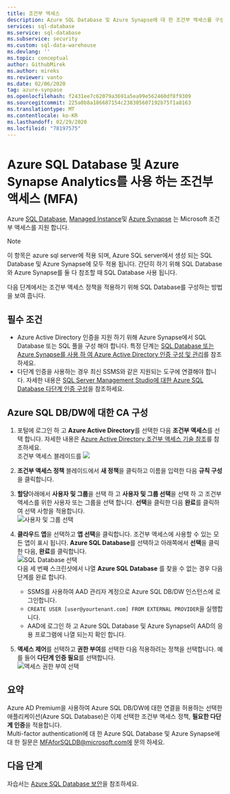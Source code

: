 ```yaml
---
title: 조건부 액세스
description: Azure SQL Database 및 Azure Synapse에 대 한 조건부 액세스를 구성 하는 방법에 대해 알아봅니다.
services: sql-database
ms.service: sql-database
ms.subservice: security
ms.custom: sql-data-warehouse
ms.devlang: ''
ms.topic: conceptual
author: GithubMirek
ms.author: mireks
ms.reviewer: vanto
ms.date: 02/06/2020
tag: azure-synpase
ms.openlocfilehash: f2431ee7c62079a3691a5ea99e562460df8f9309
ms.sourcegitcommit: 225a0b8a186687154c238305607192b75f1a8163
ms.translationtype: MT
ms.contentlocale: ko-KR
ms.lasthandoff: 02/29/2020
ms.locfileid: "78197575"
---
```

# <a name="conditional-access-mfa-with-azure-sql-database-and-azure-synapse-analytics"></a>Azure SQL Database 및 Azure Synapse Analytics를 사용 하는 조건부 액세스 (MFA)

Azure [SQL Database](sql-database-technical-overview.md), [Managed Instance](sql-database-managed-instance.md)및 [Azure Synapse](../sql-data-warehouse/sql-data-warehouse-overview-what-is.md) 는 Microsoft 조건부 액세스를 지원 합니다. 

> [!NOTE]
> 이 항목은 azure sql server에 적용 되며, Azure SQL server에서 생성 되는 SQL Database 및 Azure Synapse에 모두 적용 됩니다. 간단히 하기 위해 SQL Database와 Azure Synapse를 둘 다 참조할 때 SQL Database 사용 됩니다.

다음 단계에서는 조건부 액세스 정책을 적용하기 위해 SQL Database를 구성하는 방법을 보여 줍니다.  

## <a name="prerequisites"></a>필수 조건  
- Azure Active Directory 인증을 지원 하기 위해 Azure Synapse에서 SQL Database 또는 SQL 풀을 구성 해야 합니다. 특정 단계는 [SQL Database 또는 Azure Synapse를 사용 하 여 Azure Active Directory 인증 구성 및 관리](sql-database-aad-authentication-configure.md)를 참조 하세요.  
- 다단계 인증을 사용하는 경우 최신 SSMS와 같은 지원되는 도구에 연결해야 합니다. 자세한 내용은 [SQL Server Management Studio에 대한 Azure SQL Database 다단계 인증 구성](sql-database-ssms-mfa-authentication-configure.md)을 참조하세요.  

## <a name="configure-ca-for-azure-sql-dbdw"></a>Azure SQL DB/DW에 대한 CA 구성  
1. 포털에 로그인 하 고 **Azure Active Directory**를 선택한 다음 **조건부 액세스**를 선택 합니다. 자세한 내용은 [Azure Active Directory 조건부 액세스 기술 참조](https://docs.microsoft.com/azure/active-directory/active-directory-conditional-access-technical-reference)를 참조하세요.  
   조건부 액세스 블레이드를 ![](./media/sql-database-conditional-access/conditional-access-blade.png) 
     
2. **조건부 액세스 정책** 블레이드에서 **새 정책**을 클릭하고 이름을 입력한 다음 **규칙 구성**을 클릭합니다.  
3. **할당**아래에서 **사용자 및 그룹**을 선택 하 고 **사용자 및 그룹 선택**을 선택 하 고 조건부 액세스를 위한 사용자 또는 그룹을 선택 합니다. **선택**을 클릭한 다음 **완료**를 클릭하여 선택 사항을 적용합니다.  
   ![사용자 및 그룹 선택](./media/sql-database-conditional-access/select-users-and-groups.png)  

4. **클라우드 앱**을 선택하고 **앱 선택**을 클릭합니다. 조건부 액세스에 사용할 수 있는 모든 앱이 표시 됩니다. **Azure SQL Database**를 선택하고 아래쪽에서 **선택**을 클릭한 다음, **완료**를 클릭합니다.  
   ![SQL Database 선택](./media/sql-database-conditional-access/select-sql-database.png)  
   다음 세 번째 스크린샷에서 나열 **Azure SQL Database** 를 찾을 수 없는 경우 다음 단계를 완료 합니다.   
   - SSMS를 사용하여 AAD 관리자 계정으로 Azure SQL DB/DW 인스턴스에 로그인합니다.  
   - `CREATE USER [user@yourtenant.com] FROM EXTERNAL PROVIDER`을 실행합니다.  
   - AAD에 로그인 하 고 Azure SQL Database 및 Azure Synapse이 AAD의 응용 프로그램에 나열 되는지 확인 합니다.  

5. **액세스 제어**를 선택하고 **권한 부여**를 선택한 다음 적용하려는 정책을 선택합니다. 예를 들어 **다단계 인증 필요**를 선택합니다.  
   ![액세스 권한 부여 선택](./media/sql-database-conditional-access/grant-access.png)  

## <a name="summary"></a>요약  
Azure AD Premium을 사용하여 Azure SQL DB/DW에 대한 연결을 허용하는 선택한 애플리케이션(Azure SQL Database)은 이제 선택한 조건부 액세스 정책, **필요한 다단계 인증**을 적용합니다.  
Multi-factor authentication에 대 한 Azure SQL Database 및 Azure Synapse에 대 한 질문은 MFAforSQLDB@microsoft.com에 문의 하세요.  

## <a name="next-steps"></a>다음 단계  

자습서는 [Azure SQL Database 보안](sql-database-security-tutorial.md)을 참조하세요.
